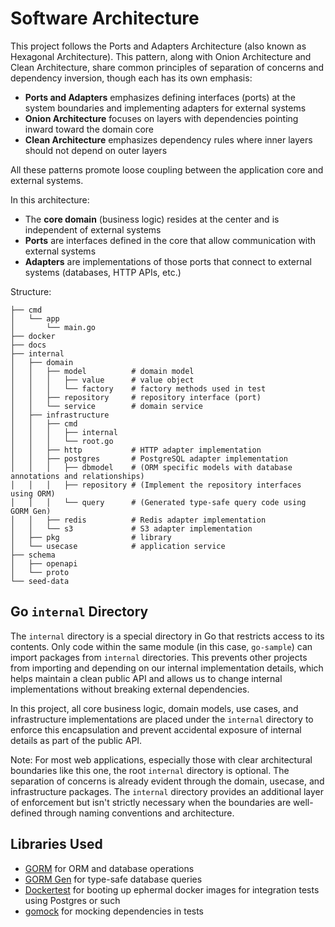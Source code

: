 # Software Architecture

This project follows the Ports and Adapters Architecture (also known as Hexagonal Architecture). This pattern, along with Onion Architecture and Clean Architecture, share common principles of separation of concerns and dependency inversion, though each has its own emphasis:

- **Ports and Adapters** emphasizes defining interfaces (ports) at the system boundaries and implementing adapters for external systems
- **Onion Architecture** focuses on layers with dependencies pointing inward toward the domain core
- **Clean Architecture** emphasizes dependency rules where inner layers should not depend on outer layers

All these patterns promote loose coupling between the application core and external systems.

In this architecture:

- The **core domain** (business logic) resides at the center and is independent of external systems
- **Ports** are interfaces defined in the core that allow communication with external systems
- **Adapters** are implementations of those ports that connect to external systems (databases, HTTP APIs, etc.)

Structure:

```plaintext
├── cmd
│   └── app
│       └── main.go
├── docker
├── docs
├── internal
│   ├── domain
│   │   ├── model          # domain model
│   │   │   ├── value      # value object
│   │   │   └── factory    # factory methods used in test
│   │   ├── repository     # repository interface (port)
│   │   └── service        # domain service
│   ├── infrastructure
│   │   ├── cmd
│   │   │   ├── internal
│   │   │   └── root.go
│   │   ├── http           # HTTP adapter implementation
│   │   ├── postgres       # PostgreSQL adapter implementation
│   │   │   ├── dbmodel    # (ORM specific models with database annotations and relationships)
│   │   │   ├── repository # (Implement the repository interfaces using ORM)
│   │   │   └── query      # (Generated type-safe query code using GORM Gen)
│   │   ├── redis          # Redis adapter implementation
│   │   └── s3             # S3 adapter implementation
│   ├── pkg                # library
│   └── usecase            # application service
├── schema
│   ├── openapi
│   └── proto
└── seed-data
```

## Go `internal` Directory

The `internal` directory is a special directory in Go that restricts access to its contents. Only code within the same module (in this case, `go-sample`) can import packages from `internal` directories. This prevents other projects from importing and depending on our internal implementation details, which helps maintain a clean public API and allows us to change internal implementations without breaking external dependencies.

In this project, all core business logic, domain models, use cases, and infrastructure implementations are placed under the `internal` directory to enforce this encapsulation and prevent accidental exposure of internal details as part of the public API.

Note: For most web applications, especially those with clear architectural boundaries like this one, the root `internal` directory is optional. The separation of concerns is already evident through the domain, usecase, and infrastructure packages. The `internal` directory provides an additional layer of enforcement but isn't strictly necessary when the boundaries are well-defined through naming conventions and architecture.

## Libraries Used

- [GORM](https://gorm.io/) for ORM and database operations
- [GORM Gen](https://gorm.io/gen/index.html) for type-safe database queries
- [Dockertest](https://github.com/ory/dockertest) for booting up ephermal docker images for integration tests using Postgres or such
- [gomock](https://github.com/uber-go/mock) for mocking dependencies in tests

